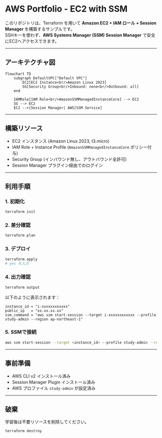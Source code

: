 # AWS Portfolio - EC2 with SSM

このリポジトリは、Terraform を用いて **Amazon EC2 + IAM ロール + Session Manager** を構築するサンプルです。  
SSHキーを使わず、**AWS Systems Manager (SSM) Session Manager** で安全にEC2へアクセスできます。

---

## アーキテクチャ図

```mermaid
flowchart TD
    subgraph DefaultVPC["Default VPC"]
        EC2[EC2 Instance<br/>Amazon Linux 2023]
        SG[Security Group<br/>Inbound: none<br/>Outbound: all]
    end

    IAMRole[IAM Role<br/>AmazonSSMManagedInstanceCore] --> EC2
    SG --> EC2
    EC2 -->|Session Manager| AWS[SSM Service]
```

---

## 構築リソース

* EC2 インスタンス (Amazon Linux 2023, t3.micro)
* IAM Role + Instance Profile (`AmazonSSMManagedInstanceCore` ポリシー付与)
* Security Group (インバウンド無し、アウトバウンド全許可)
* Session Manager プラグイン経由でのログイン

---

## 利用手順

### 1. 初期化

```bash
terraform init
```

### 2. 差分確認

```bash
terraform plan
```

### 3. デプロイ

```bash
terraform apply
# yes を入力
```

### 4. 出力確認

```bash
terraform output
```

以下のように表示されます：

```
instance_id = "i-xxxxxxxxxxxx"
public_ip   = "xx.xx.xx.xx"
ssm_command = "aws ssm start-session --target i-xxxxxxxxxxxx --profile study-admin --region ap-northeast-1"
```

### 5. SSMで接続

```bash
aws ssm start-session --target <instance_id> --profile study-admin --region ap-northeast-1
```

---

## 事前準備

* AWS CLI v2 インストール済み
* Session Manager Plugin インストール済み
* AWS プロファイル `study-admin` が設定済み

---

## 破棄

学習後は不要リソースを削除してください。

```bash
terraform destroy
```

